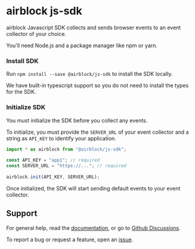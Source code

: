 # airblock js-sdk

airblock Javascript SDK collects and sends browser events to an event collector of your choice.

You'll need Node.js and a package manager like npm or yarn.

### Install SDK
Run `npm install --save @airblock/js-sdk` to install the SDK locally.

We have built-in typescript support so you do not need to install the types for the SDK.

### Initialize SDK
You must initialize the SDK before you collect any events.

To initialize, you must provide the `SERVER_URL` of your event collector and a string as `API_KEY` to identify your application. 

```js
import * as airblock from "@airblock/js-sdk";
 
const API_KEY = "app1"; // required
const SERVER_URL = "https://..."; // required
 
airblock.init(API_KEY, SERVER_URL);
```

Once initialized, the SDK will start sending default events to your event collector.

## Support
For general help, read the [documentation](https://docs.airblock.ai), or go to [Github Discussions](https://github.com/airblockai/js-sdk/discussions).

To report a bug or request a feature, open an [issue](https://github.com/airblockai/js-sdk/issues).
